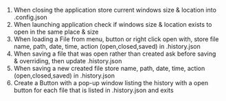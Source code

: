 1. When closing the application store current windows size & location into .config.json
2. When launching application check if windows size & location exists to open in the same place & size
3. When loading a File from menu, button or right click open with, store file name, path, date, time, action (open,closed,saved) in .history.json
3. When saving a file that was open rather than created ask before saving & overriding, then update .history.json
4. When saving a new created file store name, path, date, time, action (open,closed,saved) in .history.json
5. Create a Button with a pop-up window listing the history with a open button for each file that is listed in .history.json and exits